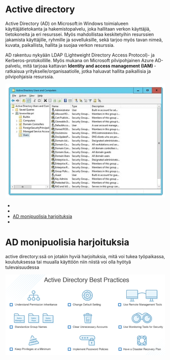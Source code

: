 # Active directory

Active Directory (AD) on Microsoft:in Windows toimialueen käyttäjätietokanta ja hakemistopalvelu, joka hallitaan verkon käyttäjiä, tietokoneita ja eri resurssei. Myös mahdollistaa keskitetyihin resurssien jakamista käyttäjille, ryhmille ja sovelluksille, sekä tarjoo myös tavan nimeä, kuvata, paikallista, hallita ja suojaa verkon resurssia.

AD rakentuu nykyään LDAP (Lightweight Directory Access Protocol)- ja Kerberos-protokollille. Myös mukana on Microsoft pilvipohjainen Azure AD-palvelu, mitä tarjoaa kattavan <b> Identity and access management (IAM) </b> -  ratkaisua yritykselle/organisaatiolle, jotka haluavat hallita paikallisia ja pilvipohjaisia resurssia.

![Alt text](images/active-directory-1.PNG)

- [](#)
- [](#)
- [AD monipuolisia harjoituksia](#AD-monipuolisia-harjoituksia)
- [](#)


##


# AD monipuolisia harjoituksia

active directory:ssä on jotakin hyviä harjoituksia, mitä voi tukea työpaikassa, koulutuksessa tai muualla käyttöön niin niistä voi olla hyötyä tulevaisuudessa

![Alt text](images/active-directory-practices-1.PNG)

